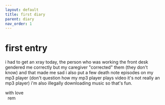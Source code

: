 ```yaml
---
layout: default
title: first diary
parent: diary
nav_order: 1
---
```

<h1>first entry</h1>
i had to get an xray today, the person who was working the front desk gendered me correctly but my caregiver "corrected" them (they don't know) and that made me sad  
i also put a few death note episodes on my mp3 player (don't question how my mp3 player plays video it's not really an mp3 player)
i'm also illegally downloading music so that's fun.

with love  
&nbsp; rem